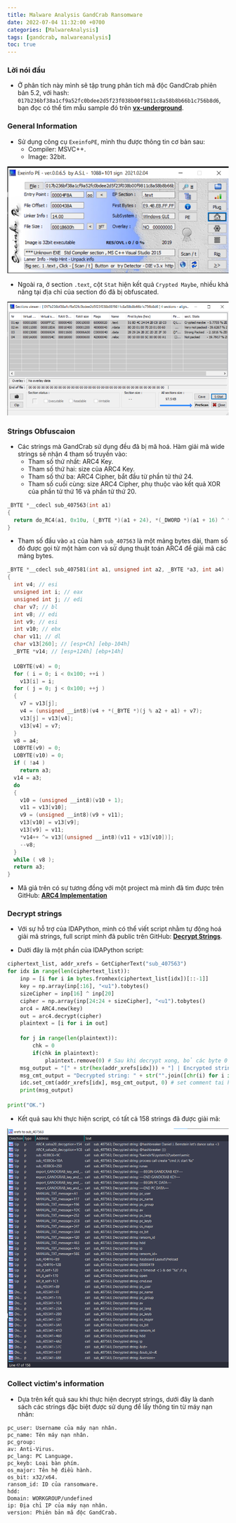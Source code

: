 ```yaml
---
title: Malware Analysis GandCrab Ransomware
date: 2022-07-04 11:32:00 +0700
categories: [MalwareAnalysis]
tags: [gandcrab, malwareanalysis]
toc: true
---
```



### Lời nói đầu
- Ở phân tích này mình sẽ tập trung phân tích mã độc GandCrab phiên bản 5.2, với hash: `017b236bf38a1cf9a52fc0bdee2d5f23f038b00f9811c8a58b8b66b1c756b8d6`, bạn đọc có thể tìm mẫu sample đó trên [**vx-underground**](https://samples.vx-underground.org/samples/Families/GandCrab/).

### General Information
- Sử dụng công cụ `ExeinfoPE`, mình thu được thông tin cơ bản sau:
    - Compiler: MSVC++.
    - Image: 32bit.

![infoPE](/assets/img/GandCrab_images/infoPE.png)

- Ngoài ra, ở section `.text`, cột `Stat` hiện kết quả `Crypted Maybe`, nhiều khả năng tại địa chỉ của section đó đã bị obfuscated.

![sstatPE](/assets/img/GandCrab_images/sstatPE.png)

### Strings Obfuscaion
- Các strings mà GandCrab sử dụng đều đã bị mã hoá. Hàm giải mã wide strings sẽ nhận 4 tham số truyền vào:
    - Tham số thứ nhất: ARC4 Key.
    - Tham số thứ hai: size của ARC4 Key.
    - Tham số thứ ba: ARC4 Cipher, bắt đầu từ phần tử thứ 24.
    - Tham số cuối cùng: size ARC4 Cipher, phụ thuộc vào kết quả XOR của phần tử thứ 16 và phần tử thứ 20.

```c++
_BYTE *__cdecl sub_407563(int a1)
{
  return do_RC4(a1, 0x10u, (_BYTE *)(a1 + 24), *(_DWORD *)(a1 + 16) ^ *(_DWORD *)(a1 + 20));
}
```

- Tham số đầu vào `a1` của hàm `sub_407563` là một mảng bytes dài, tham số đó được gọi từ một hàm con và sử dụng thuật toán ARC4 để giải mã các mảng bytes.

```c++
_BYTE *__cdecl sub_407581(int a1, unsigned int a2, _BYTE *a3, int a4)
{
  int v4; // esi
  unsigned int i; // eax
  unsigned int j; // edi
  char v7; // bl
  int v8; // edi
  int v9; // esi
  int v10; // ebx
  char v11; // dl
  char v13[260]; // [esp+Ch] [ebp-104h]
  _BYTE *v14; // [esp+124h] [ebp+14h]

  LOBYTE(v4) = 0;
  for ( i = 0; i < 0x100; ++i )
    v13[i] = i;
  for ( j = 0; j < 0x100; ++j )
  {
    v7 = v13[j];
    v4 = (unsigned __int8)(v4 + *(_BYTE *)(j % a2 + a1) + v7);
    v13[j] = v13[v4];
    v13[v4] = v7;
  }
  v8 = a4;
  LOBYTE(v9) = 0;
  LOBYTE(v10) = 0;
  if ( !a4 )
    return a3;
  v14 = a3;
  do
  {
    v10 = (unsigned __int8)(v10 + 1);
    v11 = v13[v10];
    v9 = (unsigned __int8)(v9 + v11);
    v13[v10] = v13[v9];
    v13[v9] = v11;
    *v14++ ^= v13[(unsigned __int8)(v11 + v13[v10])];
    --v8;
  }
  while ( v8 );
  return a3;
}
```

- Mã giả trên có sự tương đồng với một project mà mình đã tìm được trên GitHub: [**ARC4 Implementation**](https://github.com/drFabio/RC4/blob/master/ARC4.cpp)

### Decrypt strings
- Với sự hỗ trợ của IDAPython, mình có thể viết script nhằm tự động hoá giải mã strings, full script mình đã public trên GitHub: [**Decrypt Strings**](https://github.com/MrEn1gma/GandCrab-Decrypt-String/blob/main/gandcrab_decrypt.py).

- Dưới đây là một phần của IDAPython script:

```python
ciphertext_list, addr_xrefs = GetCipherText("sub_407563")
for idx in range(len(ciphertext_list)):
    inp = [i for i in bytes.fromhex(ciphertext_list[idx])[::-1]]
    key = np.array(inp[:16], "<u1").tobytes()
    sizeCipher = inp[16] ^ inp[20]
    cipher = np.array(inp[24:24 + sizeCipher], "<u1").tobytes()
    arc4 = ARC4.new(key)
    out = arc4.decrypt(cipher)
    plaintext = [i for i in out]

    for j in range(len(plaintext)):
        chk = 0
        if(chk in plaintext):
            plaintext.remove(0) # Sau khi decrypt xong, bỏ các byte 0 để print ra chuỗi hoàn chỉnh        
    msg_output = "[" + str(hex(addr_xrefs[idx])) + "] | Encrypted string: 0x" + str(ciphertext_list[idx]) + " | Decrypted string: " + str("".join([chr(i) for i in plaintext]))
    msg_cmt_output = "Decrypted string: " + str("".join([chr(i) for i in plaintext]))
    idc.set_cmt(addr_xrefs[idx], msg_cmt_output, 0) # set comment tai ham do
    print(msg_output)
        
print("OK.")
```

- Kết quả sau khi thực hiện script, có tất cả 158 strings đã được giải mã:

![IDAPythonScript](/assets/img/GandCrab_images/idapython_script.png)

### Collect victim's information
- Dựa trên kết quả sau khi thực hiện decrypt strings, dưới đây là danh sách các strings đặc biệt được sử dụng để lấy thông tin từ máy nạn nhân:

```Collect victim's information
pc_user: Username của máy nạn nhân.
pc_name: Tên máy nạn nhân.
pc_group: 
av: Anti-Virus.
pc_lang: PC Language.
pc_keyb: Loại bàn phím.
os_major: Tên hệ điều hành.
os_bit: x32/x64.
ransom_id: ID của ransomware.
hdd: 
Domain: WORKGROUP/undefined
ip: Địa chỉ IP của máy nạn nhân.
version: Phiên bản mã độc GandCrab.
```